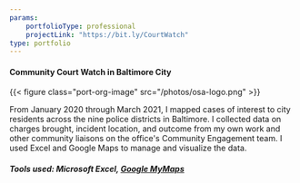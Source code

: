 ```yaml
---
params:
    portfolioType: professional 
    projectLink: "https://bit.ly/CourtWatch"
type: portfolio 
---
```

#### Community Court Watch in Baltimore City 

{{< figure class="port-org-image"  src="/photos/osa-logo.png" >}}

From January 2020 through March 2021, I mapped cases of interest to city residents across the nine police districts in Baltimore. I collected data on charges brought, incident location, and outcome from my own work and other community liaisons on the office's Community Engagement team. I used Excel and Google Maps to manage and visualize the data.

##### Tools used: Microsoft Excel, [Google MyMaps](https://mymaps.google.com)
